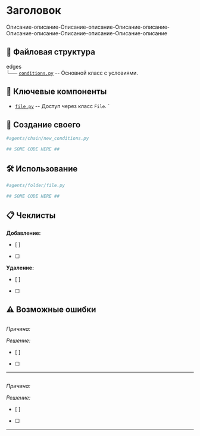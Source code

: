 # Заголовок
Описание-описание-Описание-описание-Описание-описание-Описание-описание-Описание-описание-Описание-описание

## 📁 Файловая структура
edges\
└── [`conditions.py`](conditions.py) -- Основной класс с условиями.

## 🧩 Ключевые компоненты
- [`file.py`](file.py) -- Доступ через класс `File`. `

## 🎨 Создание своего
```python
#agents/chain/new_conditions.py

## SOME CODE HERE ##
```
## 🛠️ Использование
```python
#agents/folder/file.py

## SOME CODE HERE ##
```

## 📋 Чеклисты

**Добавление:**
- [ ] 
- [ ] 

**Удаление:**
- [ ] 
- [ ] 

## ⚠️ Возможные ошибки

```bash

```
_Причина:_ 

_Решение:_ 
- [ ] 
- [ ] 
---

```bash

```
_Причина:_ 

_Решение:_ 
- [ ] 
- [ ] 
---